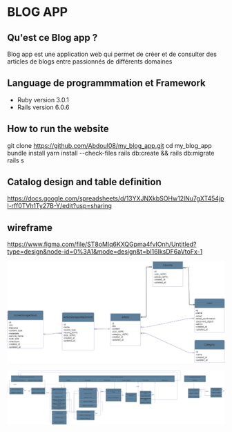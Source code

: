 # BLOG APP

## Qu'est ce Blog app ?
Blog app est une application web qui permet de créer et de consulter des articles de blogs entre passionnés de différents domaines

## Language de programmmation et Framework
* Ruby version
3.0.1
* Rails version
6.0.6

## How to run the website
git clone https://github.com/Abdoul08/my_blog_app.git
cd my_blog_app
bundle install
yarn install --check-files
rails db:create && rails db:migrate
rails s

## Catalog design and table definition
https://docs.google.com/spreadsheets/d/13YXJNXkbSOHw12lNu7gXT454jpl-rff0TVh1Ty27B-Y/edit?usp=sharing

## wireframe
https://www.figma.com/file/ST8oMlq6KXQGpma4fvIOnh/Untitled?type=design&node-id=0%3A1&mode=design&t=bI16IksDF6aVtoFx-1

![ER diagram](ER_diagram.png)


![Screen transition diagram](screen_transition_diagram.png)